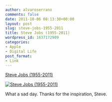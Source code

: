 ```yaml
---
author: alvaroserrano
comments: false
date: 2011-10-06 08:13:30+00:00
layout: post
slug: steve-jobs-1955-2011
title: Steve Jobs (1955-2011)
wordpress_id: 1637172909
categories:
- Apple
- Digital Life
post_format:
- Link
---
```


[Steve Jobs (1955-2011)](http://apple.com/stevejobs)

[![Steve Jobs (1955-2011)](http://farm7.static.flickr.com/6038/6216851936_0caf9de31e.jpg)](http://www.apple.com/stevejobs)

What a sad day. Thanks for the inspiration, Steve.
